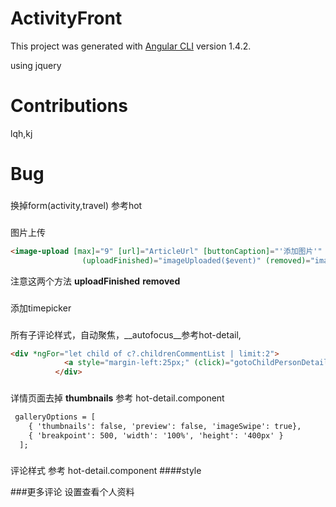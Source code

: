 # ActivityFront

This project was generated with [Angular CLI](https://github.com/angular/angular-cli) version 1.4.2.

using jquery

# Contributions

lqh,kj

# Bug

###
换掉form(activity,travel)  参考hot 
###
图片上传
```html
<image-upload [max]="9" [url]="ArticleUrl" [buttonCaption]="'添加图片'" [dropBoxMessage]="'最多上传9张照片'" [extensions]="['jpg','png','gif']"
                (uploadFinished)="imageUploaded($event)" (removed)="imageRemoved($event)"></image-upload>

```
注意这两个方法
__uploadFinished__
__removed__

###
添加timepicker  

###
所有子评论样式，自动聚焦，__autofocus__参考hot-detail,
```html
<div *ngFor="let child of c?.childrenCommentList | limit:2">
            <a style="margin-left:25px;" (click)="gotoChildPersonDetail($event,child)">{{child?.user?.name}}:</a>{{child?.comment}}
          </div>

```
###
详情页面去掉 **thumbnails** 参考 hot-detail.component
```html
 galleryOptions = [
    { 'thumbnails': false, 'preview': false, 'imageSwipe': true},
    { 'breakpoint': 500, 'width': '100%', 'height': '400px' }
  ];
```

###
评论样式 参考 hot-detail.component
####style

###更多评论 设置查看个人资料